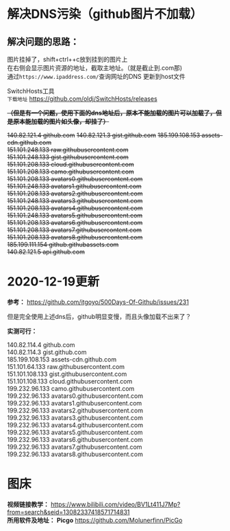 # 解决DNS污染（github图片不加载）

## 解决问题的思路：
图片挂掉了，shift+ctrl++c放到挂到的图片上  
在右侧会显示图片资源的地址，截取主地址。（就是截止到.com那)  
通过`https://www.ipaddress.com/`查询网址的DNS
更新到host文件


SwitchHosts工具  
`下载地址`
https://github.com/oldj/SwitchHosts/releases

~~**（但是有一个问题，使用下面的dns地址后，原本不能加载的图片可以加载了，但是原本能加载的图片如头像，却挂了）**~~

~~140.82.121.4 github.com~~
~~140.82.121.3 gist.github.com~~
~~185.199.108.153 assets-cdn.github.com~~  
~~151.101.248.133 raw.githubusercontent.com~~  
~~151.101.248.133 gist.githubusercontent.com~~  
~~151.101.208.133 cloud.githubusercontent.com~~  
~~151.101.208.133 camo.githubusercontent.com~~  
~~151.101.208.133 avatars0.githubusercontent.com~~  
~~151.101.248.133 avatars1.githubusercontent.com~~  
~~151.101.208.133 avatars2.githubusercontent.com~~  
~~151.101.248.133 avatars3.githubusercontent.com~~  
~~151.101.208.133 avatars4.githubusercontent.com~~  
~~151.101.248.133 avatars5.githubusercontent.com~~  
~~151.101.208.133 avatars6.githubusercontent.com~~  
~~151.101.208.133 avatars7.githubusercontent.com~~  
~~151.101.208.133 avatars8.githubusercontent.com~~  
~~185.199.111.154 github.githubassets.com~~  
~~140.82.121.5 api.github.com~~

# 2020-12-19更新

**参考：** https://github.com/itgoyo/500Days-Of-Github/issues/231

但是完全使用上述dns后，github明显变慢，而且头像加载不出来了？

**实测可行：**

140.82.114.4 github.com  
140.82.114.3 gist.github.com  
185.199.108.153 assets-cdn.github.com  
151.101.64.133 raw.githubusercontent.com  
151.101.108.133 gist.githubusercontent.com  
151.101.108.133 cloud.githubusercontent.com  
199.232.96.133 camo.githubusercontent.com  
199.232.96.133 avatars0.githubusercontent.com  
199.232.96.133 avatars1.githubusercontent.com  
199.232.96.133 avatars2.githubusercontent.com  
199.232.96.133 avatars3.githubusercontent.com  
199.232.96.133 avatars4.githubusercontent.com  
199.232.96.133 avatars5.githubusercontent.com  
199.232.96.133 avatars6.githubusercontent.com  
199.232.96.133 avatars7.githubusercontent.com  
199.232.96.133 avatars8.githubusercontent.com   

# 图床
**视频链接教学：** https://www.bilibili.com/video/BV1Lt411J7Mp?from=search&seid=13082337418571714831  
**所用软件及地址：** **Picgo** https://github.com/Molunerfinn/PicGo
 
